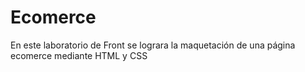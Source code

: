 # Ecomerce
En este laboratorio de Front se lograra la maquetación de una página ecomerce mediante HTML y CSS 
